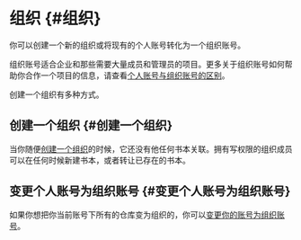 # 组织 {#组织}

你可以创建一个新的组织或将现有的个人账号转化为一个组织账号。

组织账号适合企业和那些需要大量成员和管理员的项目。更多关于组织账号如何帮助你合作一个项目的信息，请查看[个人账号与组织账号的区别](http://caibaojian.com/gitbook/platform/organizations/differences.html)。

创建一个组织有多种方式。

## 创建一个组织 {#创建一个组织}

当你随便[创建一个组织](https://www.gitbook.com/organizations/new)的时候，它还没有他任何书本关联。拥有写权限的组织成员可以在任何时候新建书本，或者转让已存在的书本。

## 变更个人账号为组织账号 {#变更个人账号为组织账号}

如果你想把你当前账号下所有的仓库变为组织的，你可以[变更你的账号为组织账号](http://caibaojian.com/gitbook/platform/organizations/convert.html)。

